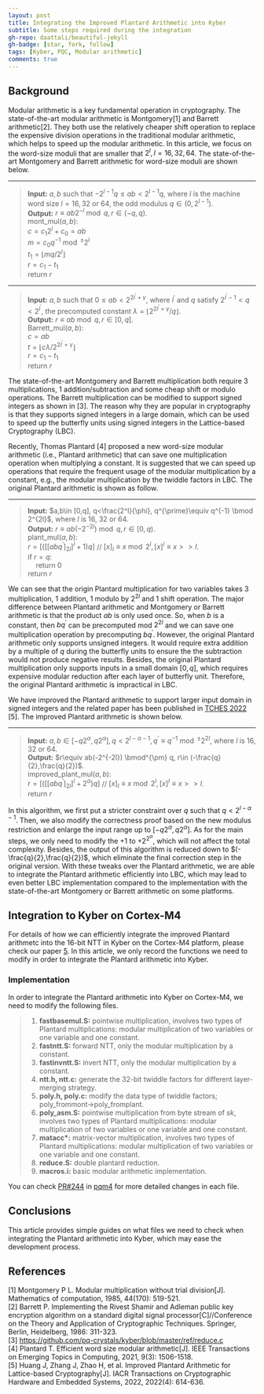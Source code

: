 ```yaml
---
layout: post
title: Integrating the Improved Plantard Arithmetic into Kyber
subtitle: Some steps required during the integration 
gh-repo: daattali/beautiful-jekyll
gh-badge: [star, fork, follow]
tags: [Kyber, PQC, Modular arithmetic]
comments: true
---
```


## Background

Modular arithmetic is a key fundamental operation in cryptography. The state-of-the-art modular arithmetic is Montgomery[1] and Barrett arithmetic[2]. They both use the relatively cheaper shift operation to replace the expensive division operations in the traditional modular arithmetic, which helps to speed up the modular arithmetic. In this article, we focus on the word-size moduli that are smaller that $2^{l},l=16,32,64$. The state-of-the-art Montgomery and Barrett arithmetic for word-size moduli are shown below.

---
>**Input:** $a,b$ such that $-2^{l-1}q\leq ab <2^{l-1}q$, where $l$ is the machine word size $l=16,32$ or $64$, the odd modulus $q\in (0,2^{l-1})$.  
**Output:** $r\equiv ab2^{-l}\bmod q, r\in (-q,q)$.  
mont_mul($a,b$):  
$c=c_1 2^l+c_0=ab$  
$m=c_0 q^{-1} \bmod^{\pm} 2^l$  
$t_1=\lfloor mq/2^l\rfloor$  
$r=c_1-t_1$  
$\text{return } r$


---
>**Input:** $a,b$ such that $0\leq ab <2^{2l^{\prime}+\gamma}$, where $l^{\prime}$ and $q$ satisfy $2^{l^{\prime}-1}<q<2^{l^{\prime}}$, the precomputed constant $\lambda= \lfloor 2^{2l^{\prime}+\gamma}/q\rfloor$.  
**Output:** $r\equiv ab\bmod q, r\in [0,q]$.  
Barrett_mul($a,b$):  
$c=ab$  
$t=\lfloor c\lambda/2^{2l^{\prime}+\gamma}\rfloor$  
$r=c_1-t_1$  
$\text{return } r$


The state-of-the-art Montgomery and Barrett multiplication both require 3 multiplications, 1 addition/subtraction and some cheap shift or modulo operations. The Barrett multiplication can be modified to support signed integers as shown in [3]. The reason why they are popular in cryptography is that they supports signed integers in a large domain, which can be used to speed up the butterfly units using signed integers in the Lattice-based Cryptography (LBC). 

Recently, Thomas Plantard [4] proposed a new word-size modular arithmetic (i.e., Plantard arithmetic) that can save one multiplication operation when multiplying a constant. It is suggested that we can speed up operations that require the frequent usage of the modular multiplication by a constant, e.g., the modular multiplication by the twiddle factors in LBC. The original Plantard arithmetic is shown as follow.

---
>**Input:** $a,b\in [0,q], q<\frac{2^l}{\phi}, q^{\prime}\equiv q^{-1} \bmod 2^{2l}$, where $l$ is 16, 32 or 64.  
**Output:** $r\equiv ab(-2^{-2l}) \bmod q, r\in [0,q)$.  
plant_mul($a,b$):  
$r=[([[abq^{\prime}]_{2l}]^l+1)q]$ // $[x]_l\equiv x \bmod 2^l, [x]^l\equiv x>>l$.  
if $r=q$:  
$\quad \text{return } 0$  
$\text{return } r$


We can see that the origin Plantard multiplication for two variables takes 3 multiplication, 1 addition, 1 modulo by $2^{2l}$ and 1 shift operation. The major difference between Plantard arithmetic and Montgomery or Barrett arithmetic is that the product $ab$ is only used once. So, when $b$ is a constant, then $bq^{\prime}$ can be precomputed mod $2^{2l}$ and we can save one multiplication operation by precomputing $bq^{\prime}$. However, the original Plantard arithmetic only supports unsigned integers. It would require extra addition by a multiple of $q$ during the butterfly units to ensure the the subtraction would not produce negative results. Besides, the original Plantard multiplication only supports inputs in a small domain $[0,q]$, which requires expensive modular reduction after each layer of butterfly unit. Therefore, the original Plantard arithmetic is impractical in LBC. 

We have improved the Plantard arithmetic to support larger input domain in signed integers and the related paper has been published in [TCHES 2022](https://ches.iacr.org/2022/) [5]. The improved Plantard arithmetic is shown below.

---
>**Input:** $a,b\in [-q2^{\alpha},q2^{\alpha}], q<2^{l-\alpha-1}, q^{\prime}\equiv q^{-1} \bmod^{\pm} 2^{2l}$, where $l$ is 16, 32 or 64.  
**Output:** $r\equiv ab(-2^{-2l}) \bmod^{\pm} q, r\in (-\frac{q}{2},\frac{q}{2})$.  
improved_plant_mul($a,b$):  
$r=[([[abq^{\prime}]_{2l}]^l+2^{\alpha})q]$ // $[x]_l\equiv x \bmod 2^l, [x]^l\equiv x>>l$.  
$\text{return } r$

In this algorithm, we first put a stricter constraint over $q$ such that $q<2^{l-\alpha-1}$. Then, we also modify the correctness proof based on the new modulus restriction and enlarge the input range up to $[-q2^{\alpha},q2^{\alpha}]$. As for the main steps, we only need to modify the $+1$ to $+2^{2^\alpha}$, which will not affect the total complexity. Besides, the output of this algorithm is reduced down to $(-\frac{q}{2},\frac{q}{2})$, which eliminate the final correction step in the original version. With these tweaks over the Plantard arithmetic, we are able to integrate the Plantard arithmetic efficiently into LBC, which may lead to even better LBC implementation compared to the implementation with the state-of-the-art Montgomery or Barrett arithmetic on some platforms.

## Integration to Kyber on Cortex-M4

For details of how we can efficiently integrate the improved Plantard arithmetc into the 16-bit NTT in Kyber on the Cortex-M4 platform, please check our paper [5](/assets/paper/TCHES2022.pdf). In this article, we only record the functions we need to modify in order to integrate the Plantard arithmetic into Kyber.

### Implementation

In order to integrate the Plantard arithmetic into Kyber on Cortex-M4, we need to modify the following files.

> 1. **fastbasemul.S:** pointwise multiplication, involves two types of Plantard multiplications: modular multiplication of two variables or one variable and one constant.
> 2. **fastntt.S:** forward NTT, only the modular multiplication by a constant.
> 3. **fastinvntt.S:** invert NTT, only the modular multiplication by a constant.
> 4. **ntt.h, ntt.c:** generate the 32-bit twiddle factors for different layer-merging strategy.
> 5. **poly.h, poly.c:** modify the data type of twiddle factors; poly_frommont->poly_fromplant.
> 6. **poly_asm.S:** pointwise multiplication from byte stream of _sk_, involves two types of Plantard multiplications: modular multiplication of two variables or one variable and one constant.
> 7. **matacc\*:** matrix-vector multiplication, involves two types of Plantard multiplications: modular multiplication of two variables or one variable and one constant.
> 8. **reduce.S:** double plantard reduction.
> 9. **macros.i:** basic modular arithmetic implementation.

You can check [PR#244](<https://github.com/mupq/pqm4/commit/3743a66571f899d4b9deecfab20de425267fd734#diff-70a479c8e1a1de805ae38f2c54ffa5abdec15cfc72f1aada4cfae4da6dad1cf6>) in [pqm4](https://github.com/mupq/pqm4) for more detailed changes in each file.

## Conclusions

This article provides simple guides on what files we need to check when integrating the Plantard arithmetic into Kyber, which may ease the development process.

## References

[1] Montgomery P L. Modular multiplication without trial division[J]. Mathematics of computation, 1985, 44(170): 519-521.  
[2] Barrett P. Implementing the Rivest Shamir and Adleman public key encryption algorithm on a standard digital signal processor[C]//Conference on the Theory and Application of Cryptographic Techniques. Springer, Berlin, Heidelberg, 1986: 311-323.  
[3] <https://github.com/pq-crystals/kyber/blob/master/ref/reduce.c>  
[4] Plantard T. Efficient word size modular arithmetic[J]. IEEE Transactions on Emerging Topics in Computing, 2021, 9(3): 1506-1518.  
[5] Huang J, Zhang J, Zhao H, et al. Improved Plantard Arithmetic for Lattice-based Cryptography[J]. IACR Transactions on Cryptographic Hardware and Embedded Systems, 2022, 2022(4): 614-636.  
